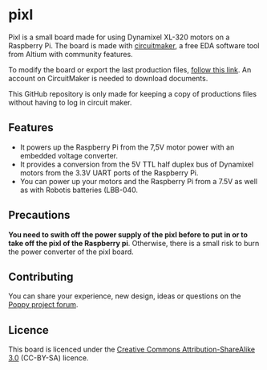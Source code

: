 # pixl
Pixl is a small board made for using Dynamixel XL-320 motors on a Raspberry Pi.
The board is made with [circuitmaker](circuitmaker.com), a free EDA software tool from Altium with community features.

To modify the board or export the last production files, [follow this link](http://workspace.circuitmaker.com/Projects/78A4FE38-92CD-4DAB-9B5A-15E9EAD0FAC1). An account on CircuitMaker is needed to download documents.

This GitHub repository is only made for keeping a copy of productions files without having to log in circuit maker.

## Features
* It powers up the Raspberry Pi from the 7,5V motor power with an embedded voltage converter.
* It provides a conversion from the 5V TTL half duplex bus of Dynamixel motors from the 3.3V UART ports of the Raspberry Pi.
* You can power up your motors and the Raspberry Pi from a 7.5V as well as with Robotis batteries (LBB-040.

## Precautions
**You need to swith off the power supply of the pixl before to put in or to take off the pixl of the Raspberry pi**. Otherwise, there is a small risk to burn the power converter of the pixl board.

## Contributing
You can share your experience, new design, ideas or questions on the [Poppy project forum](https://forum.poppy-project.org/).

## Licence
This board is licenced under the [Creative Commons Attribution-ShareAlike 3.0](https://creativecommons.org/licenses/by-sa/3.0/) (CC-BY-SA) licence.
